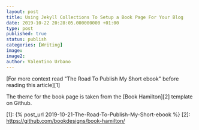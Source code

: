 ```yaml
---
layout: post
title: Using Jekyll Collections To Setup a Book Page For Your Blog
date: 2019-10-22 20:28:05.000000000 +01:00
type: post
published: true
status: publish
categories: [Writing]
image:
image2:
author: Valentino Urbano
---
```


[For more context read "The Road To Publish My Short ebook" before reading this article][1]

The theme for the book page is taken from the [Book Hamilton][2] template on Github.

[1]: {% post_url 2019-10-21-The-Road-To-Publish-My-Short-ebook %}
[2]: https://github.com/bookdesigns/book-hamilton/
